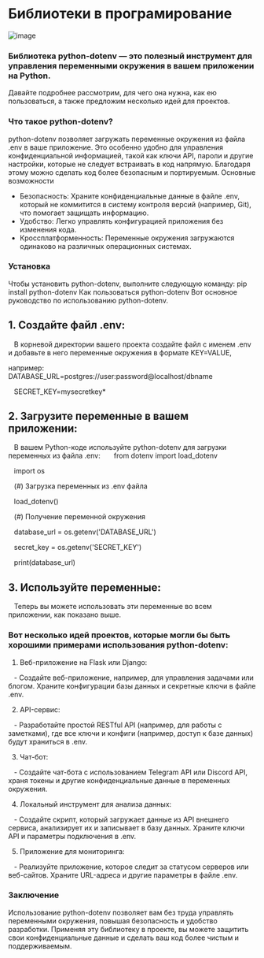 # Библиотеки в програмирование

![image](https://github.com/user-attachments/assets/9de22318-8bb4-44b4-86f5-d6caea3b6521)

### Библиотека python-dotenv — это полезный инструмент для управления переменными окружения в вашем приложении на Python.
Давайте подробнее рассмотрим, для чего она нужна, как ею пользоваться, а также предложим несколько идей для проектов.

### Что такое python-dotenv?
python-dotenv позволяет загружать переменные окружения из файла .env в ваше приложение.
Это особенно удобно для управления конфиденциальной информацией, такой как ключи API, пароли и другие настройки, которые не следует встраивать в код напрямую.
Благодаря этому можно сделать код более безопасным и портируемым.
Основные возможности
- Безопасность: Храните конфиденциальные данные в файле .env, который не коммитится в систему контроля версий (например, Git), что помогает защищать информацию.
- Удобство: Легко управлять конфигурацией приложения без изменения кода.
- Кроссплатформенность: Переменные окружения загружаются одинаково на различных операционных системах.

### Установка
Чтобы установить python-dotenv, выполните следующую команду:
pip install python-dotenv
Как пользоваться python-dotenv
Вот основное руководство по использованию python-dotenv.

## 1. Создайте файл .env:
   В корневой директории вашего проекта создайте файл с именем .env и добавьте в него переменные окружения в формате KEY=VALUE, 
   
   например:
  
   DATABASE_URL=postgres://user:password@localhost/dbname
   
   SECRET_KEY=mysecretkey*
  
## 2. Загрузите переменные в вашем приложении:
   В вашем Python-коде используйте python-dotenv для загрузки переменных из файла .env:
  
   from dotenv import load_dotenv
   
   import os
   
   (#) Загрузка переменных из .env файла
   
   load_dotenv()
   
   (#) Получение переменной окружения
   
   database_url = os.getenv('DATABASE_URL')
   
   secret_key = os.getenv('SECRET_KEY')
   
   print(database_url)
  
## 3. Используйте переменные:

   Теперь вы можете использовать эти переменные во всем приложении, как показано выше.
   
### Вот несколько идей проектов, которые могли бы быть хорошими примерами использования python-dotenv:

1. Веб-приложение на Flask или Django:

   - Создайте веб-приложение, например, для управления задачами или блогом. Храните конфигурации базы данных и секретные ключи в файле .env.
   
2. API-сервис:

   - Разработайте простой RESTful API (например, для работы с заметками), где все ключи и конфиги (например, доступ к базе данных) будут храниться в .env.
   
3. Чат-бот:

   - Создайте чат-бота с использованием Telegram API или Discord API, храня токены и другие конфиденциальные данные в переменных окружения.
   
4. Локальный инструмент для анализа данных:

   - Создайте скрипт, который загружает данные из API внешнего сервиса, анализирует их и записывает в базу данных. Храните ключи API и параметры подключения в .env.

5. Приложение для мониторинга:
   
   - Реализуйте приложение, которое следит за статусом серверов или веб-сайтов. Храните URL-адреса и другие параметры в файле .env.
   
### Заключение
Использование python-dotenv позволяет вам без труда управлять переменными окружения, повышая безопасность и удобство разработки.
Применяя эту библиотеку в проекте, вы можете защитить свои конфиденциальные данные и сделать ваш код более чистым и поддерживаемым.
